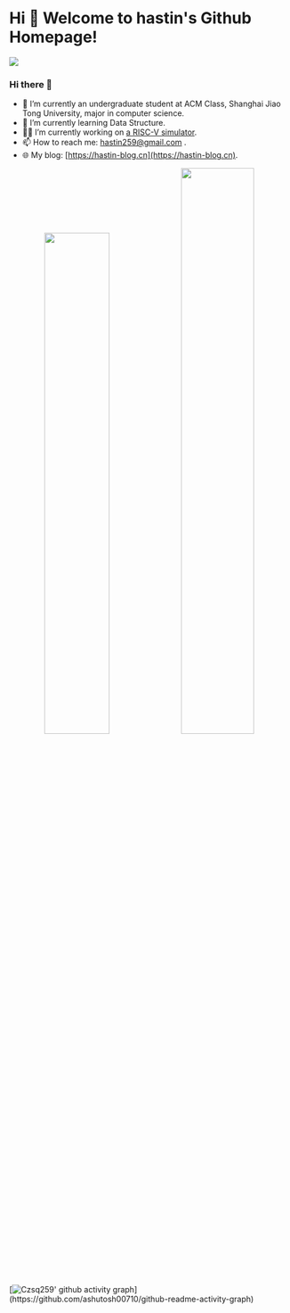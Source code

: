 # Hi 🎉 Welcome to hastin's Github Homepage!

<img src="https://readme-typing-svg.herokuapp.com/?lines=Welcome,%20visitor!;Hello%20Github%20World!&font=Roboto" />

### Hi there 👋

- 🔭 I’m currently an undergraduate student at ACM Class, Shanghai Jiao Tong University, major in computer science.
- 🌱 I’m currently learning Data Structure.
- 👨‍💻 I’m currently working on [a RISC-V simulator](https://github.com/zsq259/RISC-V).
- 📫 How to reach me: hastin259@gmail.com .
- 🌐 My blog: [https://hastin-blog.cn](https://hastin-blog.cn).

<p align="center"> 
  <img width="48%" src="https://github-readme-stats.vercel.app/api?username=zsq259&show_icons=true&theme=dark" />
  <img width="51%" src="https://github-readme-streak-stats.herokuapp.com/?user=zsq259&theme=dark" />
</p>

[![Czsq259' github activity graph](https://github-readme-activity-graph.cyclic.app/graph?username=zsq259&bg_color=000000&color=FFFFFF&line=1cadfb&point=1cadfb&area=true&hide_border=true")](https://github.com/ashutosh00710/github-readme-activity-graph)
